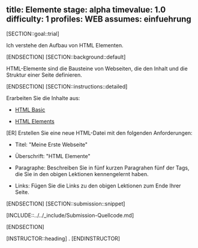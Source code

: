 title: Elemente
stage: alpha
timevalue: 1.0
difficulty: 1
profiles: WEB
assumes: einfuehrung
---
[SECTION::goal::trial]

Ich verstehe den Aufbau von HTML Elementen.

[ENDSECTION]
[SECTION::background::default]

HTML-Elemente sind die Bausteine von Webseiten, die den Inhalt und die Struktur einer Seite definieren.

[ENDSECTION]
[SECTION::instructions::detailed]

Erarbeiten Sie die Inhalte aus:

* [HTML Basic](https://www.w3schools.com/html/html_basic.asp)

* [HTML Elements](https://www.w3schools.com/html/html_elements.asp)

[ER] Erstellen Sie eine neue HTML-Datei mit den folgenden Anforderungen:

* Titel: "Meine Erste Webseite"

* Überschrift: "HTML Elemente"

* Paragraphe: Beschreiben Sie in fünf kurzen Paragrahen fünf der Tags, die Sie in den obigen Lektionen kennengelernt haben.

* Links: Fügen Sie die Links zu den obigen Lektionen zum Ende Ihrer Seite.

[ENDSECTION]
[SECTION::submission::snippet]

[INCLUDE::../../_include/Submission-Quellcode.md]

[ENDSECTION]

[INSTRUCTOR::heading]
.
[ENDINSTRUCTOR]
